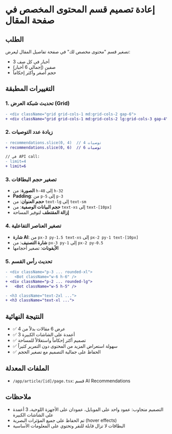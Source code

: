 # إعادة تصميم قسم المحتوى المخصص في صفحة المقال

## الطلب
تصغير قسم "محتوى مخصص لك" في صفحة تفاصيل المقال ليعرض:
- 3 أخبار في كل صف
- صفين (إجمالي 6 أخبار)
- حجم أصغر وأكثر إحكاماً

## التغييرات المطبقة

### 1. تحديث شبكة العرض (Grid)
```diff
- <div className="grid grid-cols-1 md:grid-cols-2 gap-6">
+ <div className="grid grid-cols-1 md:grid-cols-2 lg:grid-cols-3 gap-4">
```

### 2. زيادة عدد التوصيات
```diff
- recommendations.slice(0, 4)  // 4 توصيات
+ recommendations.slice(0, 6)  // 6 توصيات

// في API call:
- limit=4
+ limit=6
```

### 3. تصغير حجم البطاقات
- **الصورة**: من `h-48` إلى `h-32`
- **Padding**: من `p-5` إلى `p-3`
- **حجم العنوان**: من `text-lg` إلى `text-sm`
- **حجم البيانات الوصفية**: من `text-xs` إلى `text-[10px]`
- **إزالة المقتطف** لتوفير المساحة

### 4. تصغير العناصر التفاعلية
- **شارة AI**: من `px-3 py-1.5 text-xs` إلى `px-2 py-1 text-[10px]`
- **شارة التصنيف**: من `px-3 py-1` إلى `px-2 py-0.5`
- **الأيقونات**: تصغير أحجامها

### 5. تحديث رأس القسم
```diff
- <div className="p-3 ... rounded-xl">
-   <Bot className="w-6 h-6" />
+ <div className="p-2 ... rounded-lg">
+   <Bot className="w-5 h-5" />

- <h3 className="text-2xl ...">
+ <h3 className="text-xl ...">
```

## النتيجة النهائية
- ✅ عرض 6 مقالات بدلاً من 4
- ✅ 3 أعمدة على الشاشات الكبيرة
- ✅ تصميم أكثر إحكاماً واستغلالاً للمساحة
- ✅ سهولة استعراض المزيد من المحتوى دون التمرير كثيراً
- ✅ الحفاظ على جمالية التصميم مع تصغير الحجم

## الملفات المعدلة
- `/app/article/[id]/page.tsx`: قسم AI Recommendations

## ملاحظات
- التصميم متجاوب: عمود واحد على الموبايل، عمودان على الأجهزة اللوحية، 3 أعمدة على الشاشات الكبيرة
- تم الحفاظ على جميع المؤثرات البصرية (hover effects)
- البطاقات لا تزال قابلة للنقر وتحتوي على المعلومات الأساسية 